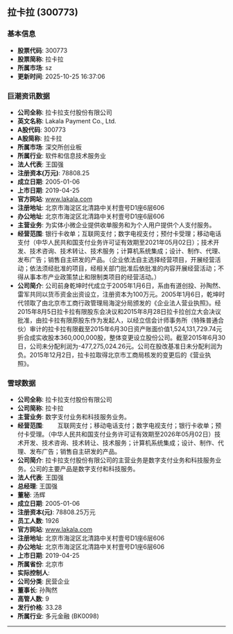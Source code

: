 ## 拉卡拉 (300773)

### 基本信息

- **股票代码**: 300773
- **股票简称**: 拉卡拉
- **所属市场**: sz
- **更新时间**: 2025-10-25 16:37:06

### 巨潮资讯数据

- **公司全称**: 拉卡拉支付股份有限公司
- **英文名称**: Lakala Payment Co., Ltd.
- **A股代码**: 300773
- **A股简称**: 拉卡拉
- **所属市场**: 深交所创业板
- **所属行业**: 软件和信息技术服务业
- **法人代表**: 王国强
- **注册资本(万元)**: 78808.25
- **成立日期**: 2005-01-06
- **上市日期**: 2019-04-25
- **官方网站**: www.lakala.com
- **注册地址**: 北京市海淀区北清路中关村壹号D1座6层606
- **办公地址**: 北京市海淀区北清路中关村壹号D1座6层606
- **主营业务**: 为实体小微企业提供收单服务和为个人用户提供个人支付服务。
- **经营范围**: 银行卡收单；互联网支付；数字电视支付；预付卡受理；移动电话支付（中华人民共和国支付业务许可证有效期至2021年05月02日）；技术开发、技术咨询、技术转让、技术服务；计算机系统集成；设计、制作、代理、发布广告；销售自主研发的产品。（企业依法自主选择经营项目，开展经营活动；依法须经批准的项目，经相关部门批准后依批准的内容开展经营活动；不得从事本市产业政策禁止和限制类项目的经营活动。）
- **公司简介**: 公司前身乾坤时代成立于2005年1月6日，系由有道创投、孙陶然、雷军共同以货币资金出资设立，注册资本为100万元。2005年1月6日，乾坤时代领取了由北京市工商行政管理局海淀分局颁发的《企业法人营业执照》。经2015年8月5日拉卡拉有限股东会决议和2015年8月28日拉卡拉创立大会决议批准，由拉卡拉有限原股东作为发起人，以经立信会计师事务所（特殊普通合伙）审计的拉卡拉有限截至2015年6月30日资产账面价值1,524,131,729.74元折合成实收股本360,000,000股，整体变更设立股份公司。截至2015年6月30日，公司未分配利润为-477,275,024.26元。公司在股改基准日未分配利润为负。2015年12月2日，拉卡拉取得北京市工商局核发的变更后的《营业执照》。

### 雪球数据

- **公司全称**: 拉卡拉支付股份有限公司
- **公司简称**: 拉卡拉
- **主营业务**: 数字支付业务和科技服务业务。
- **经营范围**: 　　互联网支付；移动电话支付；数字电视支付；银行卡收单；预付卡受理。（中华人民共和国支付业务许可证有效期至2026年05月02日）技术开发、技术咨询、技术转让、技术服务；计算机系统集成；设计、制作、代理、发布广告；销售自主研发的产品。
- **公司简介**: 拉卡拉支付股份有限公司的主营业务是数字支付业务和科技服务业务。公司的主要产品是数字支付和科技服务。
- **法人代表**: 王国强
- **总经理**: 王国强
- **董秘**: 汤辉
- **成立日期**: 2005-01-06
- **注册资本(元)**: 78808.25万元
- **员工人数**: 1926
- **官方网站**: www.lakala.com
- **注册地址**: 北京市海淀区北清路中关村壹号D1座6层606
- **办公地址**: 北京市海淀区北清路中关村壹号D1座6层606
- **上市日期**: 2019-04-25
- **所属省份**: 北京市
- **实际控制人**: 
- **公司分类**: 民营企业
- **董事长**: 孙陶然
- **高管人数**: 9
- **发行价格**: 33.28
- **所属行业**: 多元金融 (BK0098)

---